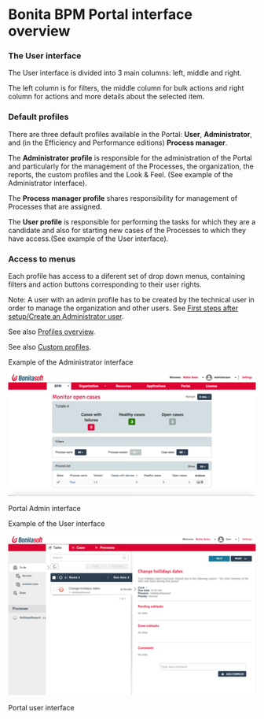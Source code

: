 # Bonita BPM Portal interface overview

### The User interface

The User interface is divided into 3 main columns: left, middle and right.

The left column is for filters, the middle column for bulk actions and right column for actions and more details about the selected item.

### Default profiles

There are three default profiles available in the Portal: **User**, **Administrator**, and (in the Efficiency and Performance editions) **Process manager**. 

The **Administrator profile** is responsible for the administration of the Portal and particularly for the management of the Processes, the organization, the reports, the custom profiles and the Look & Feel. 
(See example of the Administrator interface).

The **Process manager profile** shares responsibility for management of Processes that are assigned.

The **User profile** is responsible for performing the tasks for which they are a candidate and also for starting new cases of the Processes to which they have access.(See example of the User interface).

### Access to menus

Each profile has access to a diferent set of drop down menus, containing filters and action buttons corresponding to their user rights.

Note: A user with an admin profile has to be created by the technical user in order to manage the organization and other users. See [First steps after setup/Create an Administrator user](first-steps-after-setup.md).

See also [Profiles overview](profiles-overview.md).

See also [Custom profiles](custom-profiles.md).

Example of the Administrator interface

![Portal admin interface](images/images-6_0/admin_view7.1.png)

Portal Admin interface

Example of the User interface

![Portal user interface](images/images-6_0/user_view7.x.png)

Portal user interface